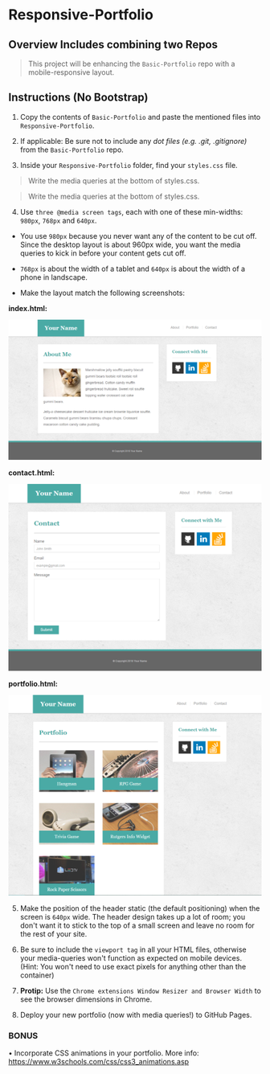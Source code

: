 # Responsive-Portfolio

## Overview Includes combining two Repos

> This project will be enhancing the `Basic-Portfolio` repo with a mobile-responsive layout.

## Instructions (No Bootstrap)

1. Copy the contents of `Basic-Portfolio` and paste the mentioned files into `Responsive-Portfolio`.

2. If applicable: Be sure not to include any _dot files (e.g. .git, .gitignore)_ from the `Basic-Portfolio` repo.

3. Inside your `Responsive-Portfolio` folder, find your `styles.css` file. 

> Write the media queries at the bottom of styles.css.
    
> Write the media queries at the bottom of styles.css.

4. Use `three @media screen tags`, each with one of these min-widths: `980px`, `768px` and `640px`.

* You use `980px` because you never want any of the content to be cut off. Since the desktop layout is about 960px wide, you want the media queries to kick in before your content gets cut off.

* `768px` is about the width of a tablet and `640px` is about the width of a phone in landscape.

* Make the layout match the following screenshots:

**index.html:**

![Image of `About Me` page](https://github.com/kyoukel/Responsive-Portfolio/blob/master/Portfolio_About.png)

**contact.html:**

![Image of `Contact` page](https://github.com/kyoukel/Responsive-Portfolio/blob/master/Portfolio_Contact.png)

**portfolio.html:**

![Image of `Portfolio` page](https://github.com/kyoukel/Responsive-Portfolio/blob/master/Portfolio_Gallery.png)

5. Make the position of the header static (the default positioning) when the screen is `640px` wide. The header design takes up a lot of room; you don't want it to stick to the top of a small screen and leave no room for the rest of your site.

6. Be sure to include the `viewport tag` in all your HTML files, otherwise your media-queries won't function as expected on mobile devices. (Hint: You won't need to use exact pixels for anything other than the container)

7.	**Protip:** Use the `Chrome extensions Window Resizer and Browser Width` to see the browser dimensions in Chrome.

8.	Deploy your new portfolio (now with media queries!) to GitHub Pages.

### BONUS
•	Incorporate CSS animations in your portfolio. More info: https://www.w3schools.com/css/css3_animations.asp


